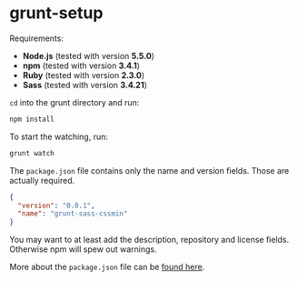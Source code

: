 # grunt-setup

Requirements:

* **Node.js** (tested with version **5.5.0**)
* **npm** (tested with version **3.4.1**)
* **Ruby** (tested with version **2.3.0**)
* **Sass** (tested with version **3.4.21**)

`cd` into the grunt directory and run:

```sh
npm install
```

To start the watching, run:

```sh
grunt watch
```

The `package.json` file contains only the name and version fields. Those are actually required.

```json
{
  "version": "0.0.1",
  "name": "grunt-sass-cssmin"
}
```

You may want to at least add the description, repository and license fields. Otherwise npm will spew out warnings.

More about the `package.json` file can be [found here](https://docs.npmjs.com/files/package.json).
